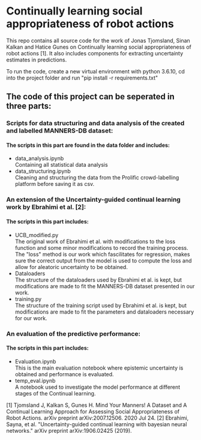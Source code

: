 # Continually learning social appropriateness of robot actions
This repo contains all source code for the work of Jonas Tjomsland, Sinan Kalkan and Hatice Gunes on Continually learning social appropriateness of robot actions [1]. It also includes components for extracting uncertainty estimates in predictions.

To run the code, create a new virtual environment with python 3.6.10, cd into the project folder and run "pip install -r requirements.txt"

## The code of this project can be seperated in three parts:
### Scripts for data structuring and data analysis of the created and labelled MANNERS-DB dataset:
#### The scripts in this part are found in the data folder and includes:
- data_analysis.ipynb\
Containing all statistical data analysis
- data_structuring.ipynb\
Cleaning and structuring the data from the Prolific crowd-labelling platform before saving it as csv.
### An extension of the Uncertainty-guided continual learning work by Ebrahimi et al. [2]:
#### The scripts in this part includes:
- UCB_modified.py\
The original work of Ebrahimi et al. with modifications to the loss function and some minor modifications to record the training process. The "loss" method is our 
work which fascilitates for regression, makes sure the correct output from the model is used to compute the loss and allow for aleatoric uncertainty to be obtained.
- Dataloaders\
The structure of the dataloaders used by Ebrahimi et al. is kept, but modifications are made to fit the MANNERS-DB dataset presented in our work.
- training.py\
The structure of the training script used by Ebrahimi et al. is kept, but modifications are made to fit the parameters and dataloaders necessary for our work.
### An evaluation of the predictive performance:
#### The scripts in this part includes:
- Evaluation.ipynb\
This is the main evaluation notebook where epistemic uncertainty is obtained and performance is evaluated.
- temp_eval.ipynb\
A notebook used to investigate the model performance at different stages of the Continual learning.


[1] Tjomsland J, Kalkan S, Gunes H. Mind Your Manners! A Dataset and A Continual Learning Approach for Assessing Social Appropriateness of Robot Actions. arXiv preprint arXiv:2007.12506. 2020 Jul 24.
[2] Ebrahimi, Sayna, et al. "Uncertainty-guided continual learning with bayesian neural networks." arXiv preprint arXiv:1906.02425 (2019).

